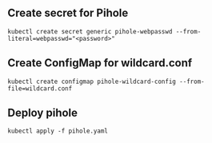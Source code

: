 ## Create secret for Pihole

```
kubectl create secret generic pihole-webpasswd --from-literal=webpasswd="<password>"
```

## Create ConfigMap for wildcard.conf

``` 
kubectl create configmap pihole-wildcard-config --from-file=wildcard.conf
``` 

## Deploy pihole

``` 
kubectl apply -f pihole.yaml
```
